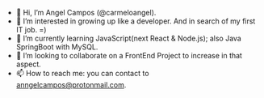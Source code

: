 - 👋 Hi, I’m Angel Campos (@carmeloangel).
- 👀 I’m interested in growing up like a developer. And in search of my first IT job. =)
- 🌱 I’m currently learning JavaScript(next React & Node.js); also Java SpringBoot with MySQL.
- 💞️ I’m looking to collaborate on a FrontEnd Project to increase in that aspect.
- 📫 How to reach me: you can contact to anngelcampos@protonmail.com.

<!---
carmeloangel/carmeloangel is a ✨ special ✨ repository because its `README.md` (this file) appears on your GitHub profile.
You can click the Preview link to take a look at your changes.
--->
